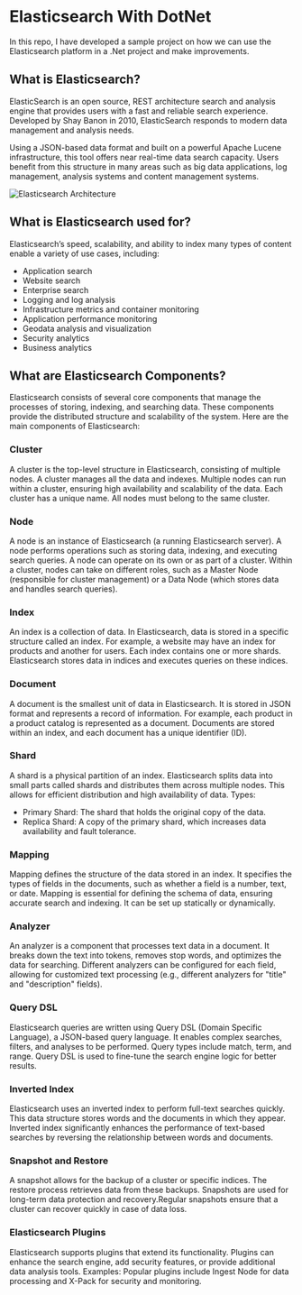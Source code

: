 # Elasticsearch With DotNet
In this repo, I have developed a sample project on how we can use the Elasticsearch platform in a .Net project and make improvements.

## What is Elasticsearch?
 ElasticSearch is an open source, REST architecture search and analysis engine that provides users with a fast and reliable search experience. Developed by Shay Banon in 2010, ElasticSearch responds to modern data management and analysis needs.

Using a JSON-based data format and built on a powerful Apache Lucene infrastructure, this tool offers near real-time data search capacity. Users benefit from this structure in many areas such as big data applications, log management, analysis systems and content management systems.

![Elasticsearch Architecture](https://github.com/username/repository/blob/main/images/my-image.png)


## What is Elasticsearch used for?
Elasticsearch’s speed, scalability, and ability to index many types of content enable a variety of use cases, including:

- Application search
- Website search
- Enterprise search
- Logging and log analysis
- Infrastructure metrics and container monitoring
- Application performance monitoring
- Geodata analysis and visualization
- Security analytics
- Business analytics

## What are Elasticsearch Components?
Elasticsearch consists of several core components that manage the processes of storing, indexing, and searching data. These components provide the distributed structure and scalability of the system. Here are the main components of Elasticsearch:

 ### Cluster
 A cluster is the top-level structure in Elasticsearch, consisting of multiple nodes. A cluster manages all the data and indexes. Multiple nodes can run within a cluster, ensuring high availability and scalability of the data.
Each cluster has a unique name. All nodes must belong to the same cluster.

### Node
 A node is an instance of Elasticsearch (a running Elasticsearch server). A node performs operations such as storing data, indexing, and executing search queries.
A node can operate on its own or as part of a cluster. Within a cluster, nodes can take on different roles, such as a Master Node (responsible for cluster management) or a Data Node (which stores data and handles search queries).

###  Index
 An index is a collection of data. In Elasticsearch, data is stored in a specific structure called an index. For example, a website may have an index for products and another for users.
Each index contains one or more shards. Elasticsearch stores data in indices and executes queries on these indices.

### Document
A document is the smallest unit of data in Elasticsearch. It is stored in JSON format and represents a record of information. For example, each product in a product catalog is represented as a document.
Documents are stored within an index, and each document has a unique identifier (ID).

### Shard
 A shard is a physical partition of an index. Elasticsearch splits data into small parts called shards and distributes them across multiple nodes. This allows for efficient distribution and high availability of data.
Types:
 - Primary Shard: The shard that holds the original copy of the data.
 - Replica Shard: A copy of the primary shard, which increases data availability and fault tolerance.

### Mapping
 Mapping defines the structure of the data stored in an index. It specifies the types of fields in the documents, such as whether a field is a number, text, or date. Mapping is essential for defining the schema of data, ensuring accurate search and indexing. It can be set up statically or dynamically.

 ### Analyzer
 An analyzer is a component that processes text data in a document. It breaks down the text into tokens, removes stop words, and optimizes the data for searching. 
 Different analyzers can be configured for each field, allowing for customized text processing (e.g., different analyzers for "title" and "description" fields).
 
### Query DSL
 Elasticsearch queries are written using Query DSL (Domain Specific Language), a JSON-based query language. It enables complex searches, filters, and analyses to be performed. Query types include match, term, and range. Query DSL is used to fine-tune the search engine logic for better results.

### Inverted Index
Elasticsearch uses an inverted index to perform full-text searches quickly. This data structure stores words and the documents in which they appear. Inverted index significantly enhances the performance of text-based searches by reversing the relationship between words and documents.

### Snapshot and Restore
 A snapshot allows for the backup of a cluster or specific indices. The restore process retrieves data from these backups. Snapshots are used for long-term data protection and recovery.Regular snapshots ensure that a cluster can recover quickly in case of data loss.

### Elasticsearch Plugins
 Elasticsearch supports plugins that extend its functionality. Plugins can enhance the search engine, add security features, or provide additional data analysis tools.
Examples: Popular plugins include Ingest Node for data processing and X-Pack for security and monitoring.
 

